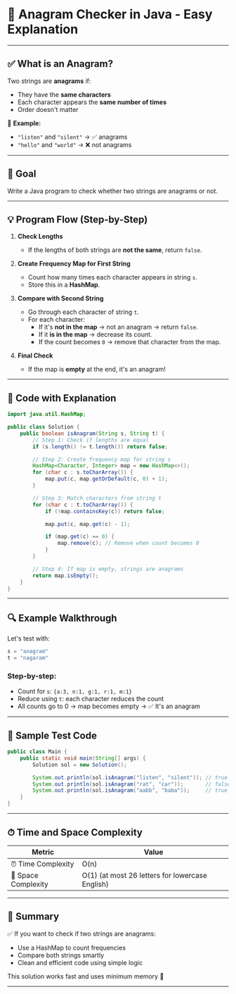  
# 🔄 Anagram Checker in Java - Easy Explanation 

---

## ✅ What is an Anagram?

Two strings are **anagrams** if:
- They have the **same characters**
- Each character appears the **same number of times**
- Order doesn't matter

📌 **Example:**
- `"listen"` and `"silent"` → ✅ anagrams
- `"hello"` and `"world"` → ❌ not anagrams

---

## 🚀 Goal

Write a Java program to check whether two strings are anagrams or not.

---

## 💡 Program Flow (Step-by-Step)

1. **Check Lengths**
   - If the lengths of both strings are **not the same**, return `false`.

2. **Create Frequency Map for First String**
   - Count how many times each character appears in string `s`.
   - Store this in a **HashMap**.

3. **Compare with Second String**
   - Go through each character of string `t`.
   - For each character:
     - If it's **not in the map** → not an anagram → return `false`.
     - If it **is in the map** → decrease its count.
     - If the count becomes `0` → remove that character from the map.

4. **Final Check**
   - If the map is **empty** at the end, it's an anagram!

---

## 🧠 Code with Explanation

```java
import java.util.HashMap;

public class Solution {
    public boolean isAnagram(String s, String t) {
        // Step 1: Check if lengths are equal
        if (s.length() != t.length()) return false;

        // Step 2: Create frequency map for string s
        HashMap<Character, Integer> map = new HashMap<>();
        for (char c : s.toCharArray()) {
            map.put(c, map.getOrDefault(c, 0) + 1);
        }

        // Step 3: Match characters from string t
        for (char c : t.toCharArray()) {
            if (!map.containsKey(c)) return false;

            map.put(c, map.get(c) - 1);

            if (map.get(c) == 0) {
                map.remove(c); // Remove when count becomes 0
            }
        }

        // Step 4: If map is empty, strings are anagrams
        return map.isEmpty();
    }
}
```

---

## 🔍 Example Walkthrough

Let's test with:
```java
s = "anagram"
t = "nagaram"
```

### Step-by-step:
- Count for `s`: `{a:3, n:1, g:1, r:1, m:1}`
- Reduce using `t`: each character reduces the count
- All counts go to 0 → map becomes empty → ✅ It's an anagram

---

## 🧪 Sample Test Code

```java
public class Main {
    public static void main(String[] args) {
        Solution sol = new Solution();

        System.out.println(sol.isAnagram("listen", "silent")); // true
        System.out.println(sol.isAnagram("rat", "car"));       // false
        System.out.println(sol.isAnagram("aabb", "baba"));     // true
    }
}
```

---

## ⏱ Time and Space Complexity

| Metric            | Value       |
|------------------|-------------|
| ⏰ Time Complexity | O(n)        |
| 🧠 Space Complexity| O(1) (at most 26 letters for lowercase English) |

---

## 📌 Summary

✅ If you want to check if two strings are anagrams:
- Use a HashMap to count frequencies
- Compare both strings smartly
- Clean and efficient code using simple logic

This solution works fast and uses minimum memory 🚀

---
 